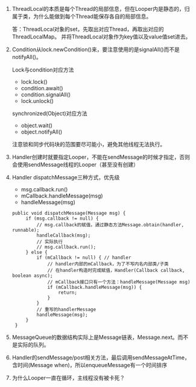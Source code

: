 1. ThreadLocal的本质是每个Thread的局部信息，但在Looper内是静态的，归属于类，为什么能做到每个Thread能保存各自的局部信息。

    答：ThreadLocal对象的set，先取出对应Thread，再取出对应的ThreadLocalMap。
    并将ThreadLocal对象作为key值以及value值set进去。
    
1. Condition从lock.newCondition()来，要注意使用的是signalAll()而不是notifyAll()。

    Lock与condition对应方法
    * lock.lock()
    * condition.await()
    * condition.signalAll()
    * lock.unlock()
    
    synchronized(Object)对应方法
    * object.wait()
    * object.notifyAll()
    
    注意锁和同步代码块的范围要尽可能小，避免其他线程无法执行。
    
    
1. Handler创建时就要指定Looper，不能在sendMessage的时候才指定，否则会使用sendMessage线程的Looper（甚至没有创建）
    
1. Handler dispatchMessage三种方式，优先级
    * msg.callback.run()
    * mCallback.handleMessage(msg)
    * handleMessage(msg)
    
   ```
   public void dispatchMessage(Message msg) {
        if (msg.callback != null) { 
            // msg.callback的赋值，通过静态方法Message.obtain(handler, runnable); 
            handleCallback(msg); 
            // 实际执行
            // msg.callback.run();
        } else {
            if (mCallback != null) { // handler
                // handler内部的mCallback，为了不写内名内部类/子类
                // 在handler构造时完成赋值，Handler(Callback callback, boolean async);
                // mCallback接口只有一个方法：handleMessage(Message msg)
                if (mCallback.handleMessage(msg)) {
                    return;
                }
            }
            // 重写的handlerMessage
            handleMessage(msg);
        }
    }
    ```
    
1. MessageQueue的数据结构实际上是Message链表，Message.next。而不是实际的队列。

1. Handler的sendMessage/post相关方法，最后调用sendMessageAtTime，含时间(Message when)，所以enqueueMessage有一个时间排序

1. 为什么Looper一直在循环，主线程没有被卡死？
